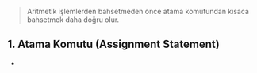 > Aritmetik işlemlerden bahsetmeden önce atama komutundan kısaca bahsetmek daha doğru olur.

## 1. Atama Komutu (Assignment Statement)
- 
